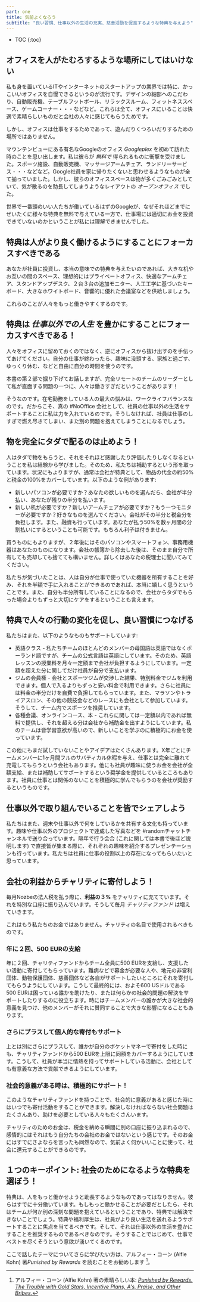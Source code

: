 ```yaml
---
part: one
title: 気前よくなろう
subtitle: "良い習慣、仕事以外の生活の充実、慈善活動を促進するような特典を与えよう"
---
```


* TOC
{:toc}

## オフィスを人がたむろするような場所にしてはいけない

私も身を置いているITやインターネットのスタートアップの業界では特に、かっこいいオフィスを自慢できるというのが流行です。デザインの細部へのこだわり、自動販売機、テーブルフットボール、リラックスルーム、フィットネススペース、ゲームコーナー・・・などなど。これらは全て、オフィスにいることは快適で素晴らしいものだと会社の人々に感じてもらうためです。

しかし、オフィスは仕事をするためであって、遊んだりくつろいだりするための場所ではありません。

マウンテンビューにある有名なGoogleのオフィス *Googleplex* を初めて訪れた時のことを思い出します。私は彼らが *無料で* 得られるものに衝撃を受けました。スポーツ施設、自動販売機、マッサージアームチェア、ランドリーサービス・・・などなど。Google社員を家に帰りたくないと思わせるようなものが全て揃っていました。しかし、彼らのオフィススペースは物が多くごみごみとしていて、気が散るのを助長してしまうようなレイアウトの *オープンオフィス* でした。

世界で一番頭のいい人たちが働いているはずのGoogleが、なぜそれほどまでにぜいたくに様々な特典を無料で与えている一方で、仕事場には適切にお金を投資できていないのかということが私には理解できませんでした。

## 特典は人がより良く働けるようにすることにフォーカスすべきである

あなたが社員に投資し、本当の意味での特典を与えたいのであれば、大きな机やお互いの間のスペース、理想的にはプライベートオフィス、快適なアームチェア、スタンドアップデスク、２台３台の追加モニター、人工工学に基づいたキーボード、大きなホワイトボード、音響的に優れた会議室などを供給しましょう。

これらのことが人々をもっと働きやすくするのです。

## 特典は *仕事以外での人生* を豊かにすることにフォーカスすべきである！

人々をオフィスに留めておくのではなく、逆にオフィスから抜け出すのを手伝ってあげてください。自分の仕事が終わったら、趣味に没頭する、家族と過ごす、ゆっくり休む、などと自由に自分の時間を使うのです。

本書の第２部で掘り下げてお話しますが、完全リモートのチームのリーダーとして私が直面する問題の一つに、人々は働きすぎだということがあります！

そうなのです。在宅勤務をしている人の最大の悩みは、ワークライフバランスなのです。だからこそ、真の #NoOffice 会社として、社員の仕事以外の生活をサポートすることに私は力を入れているのです。そうしなければ、社員は仕事のしすぎで燃え尽きてしまい、また別の問題を抱えてしまうことになるでしょう。

## 物を完全にタダで配るのは止めよう！

人はタダで物をもらうと、それをそれほど感謝したり評価したりしなくなるということを私は経験から学びました。そのため、私たちは補助するという形を取っています。状況にもよりますが、通常は会社が特典として、物品の代金の約50%と税金の100%をカバーしています。以下のような例があります:

* 新しいパソコンが必要ですか？あなたの欲しいものを選んだら、会社が半分払い、あなたが残りの半分を払います。
* 新しい机が必要ですか？新しいアームチェアが必要ですか？もう一つモニターが必要ですか？好きなものを選んでください。会社がその半分と税金分を負担します。また、融資も行っています。あなたが払う50%を数ヶ月間の分割払いにするということも可能です。もちろん利子は付きません。

買うものにもよりますが、２年後にはそのパソコンやスマートフォン、事務用機器はあなたのものになります。会社の帳簿から除去した後は、そのまま自分で所有しても売却しても捨てても構いません。詳しくはあなたの税理士に聞いてみてください。

私たちが気づいたことは、人は自分が仕事で使っていた機器を所有することを好み、それを半額で手に入れることができるのであれば、本当に嬉しく思うということです。また、自分も半分所有していることになるので、会社からタダでもらった場合よりもずっと大切にケアをするということも言えます。

## 特典で人々の行動の変化を促し、良い習慣につなげる

私たちはまた、以下のようなものもサポートしています:

* 英語クラス - 私たちチームのほとんどのメンバーの母国語は英語ではなくポーランド語ですが、チームの公式言語は英語にしています。そのため、英語レッスンの授業料を月々一定額まで会社が負担するようにしています。一定額を超えた分に関してだけ社員が自分で支払います。
* ジムの会員権 - 会社とスポーツジムが交渉した結果、特別料金でジムを利用できます。個人で入るよりもずっと安い料金で利用できます。さらに社員には料金の半分だけを自費で負担してもらっています。また、マラソンやトライアスロン、その他の競技会などのレースにも会社として参加しています。そうして、チーム内でスポーツを推奨しています。
* 各種会議、オンラインコース、本 - これらに関しては一定額以内であれば無料で提供し、それを超える分は会社から補助金を出すようにしています。私のチームは皆学習意欲が高いので、新しいことを学ぶのに積極的にお金を使っています。

この他にもまだ試していないことやアイデアはたくさんあります。X年ごとにチームメンバーに1ヶ月間フルのサバティカル休暇を与え、仕事とは完全に離れて充電してもらうという会社もあります。他にも社員が趣味に使うお金を会社が全額支給、または補助してサポートするという奨学金を提供しているところもあります。社員に仕事とは関係のないことを積極的に学んでもらうのを会社が奨励するというものです。

## 仕事以外で取り組んでいることを皆でシェアしよう

私たちはまた、週末や仕事以外で何をしているかを共有する文化も持っています。趣味や仕事以外のプロジェクトで達成した写真などを #randomチャットチャンネルで送り合っています。隔年で行う会合 (これに関しては本書で後ほど説明します) で直接皆が集まる際に、それぞれの趣味を紹介するプレゼンテーションも行っています。私たちは社員に仕事の役割以上の存在になってもらいたいと思っています。

## 会社の利益からチャリティに寄付しよう！

毎月Nozbeの法人税を払う際に、**利益の３%** をチャリティに充てています。それを特別な口座に振り込んでいます。そうして毎月 *チャリティファンド* は増えていきます。

これはもう私たちのお金ではありません。チャリティの名目で使用されるべきものです。

### 年に２回、500 EURの支給

年に２回、チャリティファンドからチーム全員に500 EURを支給し、支援したい活動に寄付してもらっています。難病などで募金が必要な人や、地元の非営利団体、動物保護団体、慈善団体など各自がサポートしたいところにそれを寄付してもらうようにしています。こうして最終的には、およそ600 USドルである500 EURは困っている誰かを助けたり、または何らかの社会的問題の解決をサポートしたりするのに役立ちます。時にはチームメンバーの誰かが大きな社会的意義を見つけ、他のメンバーがそれに賛同することで大きな影響になることもあります。

### さらにプラスして個人的な寄付もサポート

上とは別にさらにプラスして、誰かが自分のポケットマネーで寄付をした時にも、チャリティファンドから500 EURを上限に同額をカバーするようにしています。こうして、社員が本当に情熱を持ってサポートしている活動に、会社としても有意義な方法で貢献できるようにしています。

### 社会的意義がある時は、積極的にサポート！

このようなチャリティファンドを持つことで、社会的に意義があると感じた時にはいつでも寄付活動をすることができます。解決しなければならない社会問題はたくさんあり、助けを必要としている人々もたくさんいます。

チャリティのためのお金は、税金を納める瞬間に別の口座に振り込まれるので、感情的にはそれはもう自分たちの会社のお金ではないという感じです。そのお金にはすでにさよならを言ったも同然なので、気前よく何かいいことに使って、社会に還元することができるのです。

## １つのキーポイント: 社会のためになるような特典を選ぼう！

特典は、人をもっと働かせようと助長するようなものであってはなりません。彼らはすでに十分働いています。もしもっと働かせることが必要だとしたら、それはチームが何か別の深刻な問題を抱えているということであり、特典では解決できないことでしょう。特典や福利厚生は、社員がより良い生活を送れるようサポートすることに焦点を当てるべきです。そして、それは仕事以外の生活を豊かにすることを推奨するものであるべきなのです。そうすることではじめて、仕事でベストを尽くそうという意欲が湧いてくるのです。

ここで話したテーマについてさらに学びたい方は、アルフィー・コーン (Alfie Kohn) 著*Punished by Rewards* を読むことをお勧めします [^1]。

[^1]: アルフィー・コーン (Alfie Kohn) 著の素晴らしい本: [*Punished by Rewards. The Trouble with Gold Stars, Incentive Plans, A's, Praise, and Other Bribes.*](https://www.alfiekohn.org/punished-rewards/)
